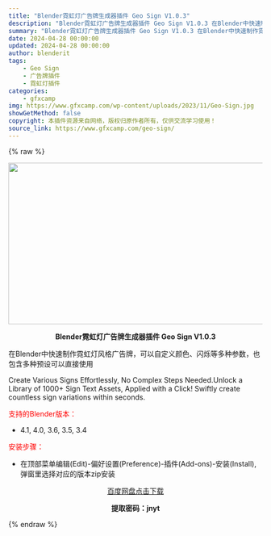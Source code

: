 ```yaml
---
title: "Blender霓虹灯广告牌生成器插件 Geo Sign V1.0.3"
description: "Blender霓虹灯广告牌生成器插件 Geo Sign V1.0.3 在Blender中快速制作霓虹灯风格广告牌，可以自定义颜色、闪烁等多种参数，也包含多种预设可以直接使用 Create Variou..."
summary: "Blender霓虹灯广告牌生成器插件 Geo Sign V1.0.3 在Blender中快速制作霓虹灯风格广告牌，可以自定义颜色、闪烁等多种参数，也包含多种预设可以直接使用 Create Variou..."
date: 2024-04-28 00:00:00
updated: 2024-04-28 00:00:00
author: blenderit
tags: 
    - Geo Sign
    - 广告牌插件
    - 霓虹灯插件
categories:
    - gfxcamp
img: https://www.gfxcamp.com/wp-content/uploads/2023/11/Geo-Sign.jpg
showGetMethod: false
copyright: 本插件资源来自网络，版权归原作者所有，仅供交流学习使用！
source_link: https://www.gfxcamp.com/geo-sign/
---
```


{% raw %}
<div><p><img decoding="async" class="aligncenter size-full wp-image-116366" src="https://www.gfxcamp.com/wp-content/uploads/2023/11/Geo-Sign.jpg" data-src="https://www.gfxcamp.com/wp-content/uploads/2023/11/Geo-Sign.jpg" alt="" width="640" height="320" data-srcset="https://www.gfxcamp.com/wp-content/uploads/2023/11/Geo-Sign.jpg 640w, https://www.gfxcamp.com/wp-content/uploads/2023/11/Geo-Sign-150x75.jpg 150w" data-sizes="(max-width: 640px) 100vw, 640px"></p><p style="text-align: center;"><strong>Blender霓虹灯广告牌生成器插件 Geo Sign V1.0.3</strong></p><p>在Blender中快速制作霓虹灯风格广告牌，可以自定义颜色、闪烁等多种参数，也包含多种预设可以直接使用</p><p>Create Various Signs Effortlessly, No Complex Steps Needed.Unlock a Library of 1000+ Sign Text Assets, Applied with a Click! Swiftly create countless sign variations within seconds.</p><p style="text-align: left;"><span style="color: #ff0000;">支持的Blender版本：</span></p><ul>
<li style="text-align: left;">4.1, 4.0, 3.6, 3.5, 3.4</li>
</ul><p><span style="color: #ff0000;">安装步骤：</span></p><ul>
<li>在顶部菜单编辑(Edit)-偏好设置(Preference)-插件(Add-ons)-安装(Install),弹窗里选择对应的版本zip安装</li>
</ul><p style="text-align: center;"><a class="maxbutton-3 maxbutton maxbutton-baidu" target="_blank" rel="noopener" href="https://pan.baidu.com/s/12eLetNgNyZW-VuCPaFHX9w?pwd=jnyt"><span class="mb-text">百度网盘点击下载</span></a></p><p style="text-align: center;"><strong>提取密码：jnyt</strong></p></div>
<div style="display: none">gfxcamp</div>
{% endraw %}